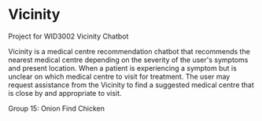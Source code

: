 # Vicinity
Project for WID3002
Vicinity Chatbot

Vicinity is a medical centre recommendation chatbot that recommends the nearest medical centre depending on the severity of the user's symptoms and present location. 
When a patient is experiencing a symptom but is unclear on which medical centre to visit for treatment. 
The user may request assistance from the Vicinity to find a suggested medical centre that is close by and appropriate to visit.

Group 15: Onion Find Chicken
